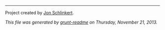 ***

Project created by [Jon Schlinkert](https://github.com/jonschlinkert).

_This file was generated by [grunt-readme](https://github.com/assemble/grunt-readme) on Thursday, November 21, 2013._
